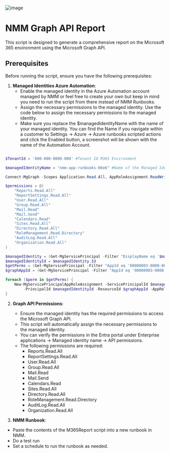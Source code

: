 ![image](https://github.com/Get-Nerdio/NMM-SE/assets/52416805/5c8dd05e-84a7-49f9-8218-64412fdaffaf)

# NMM Graph API Report

This script is designed to generate a comprehensive report on the Microsoft 365 environment using the Microsoft Graph API.

## Prerequisites

Before running the script, ensure you have the following prerequisites:

1. **Managed Identities Azure Automation**:
   - Enable the managed identity in the Azure Automation account managed by NMM or feel free to create your own but keep in mind you need to run the script from there instead of NMM Runbooks.
   - Assign the necessary permissions to the managed identity. Use the code below to assign the necessary permissions to the managed identity.
    - Make sure you replace the $managedIdentityName with the name of your managed identity. You can find the Name if you navigate within a customer to Settings -> Azure -> Azure runbooks scripted actions and click the Enabled button, a screenshot will be shown with the name of the Automation Account.

```powershell

$TenantId = '000-000-0000-000' #Tenant ID M365 Environment

$managedIdentityName = "nmm-app-runbooks-06e6" #Name of the Managed Identity of the Automation Account.

Connect-MgGraph -Scopes Application.Read.All, AppRoleAssignment.ReadWrite.All -TenantId $TenantId #Authenticate with your Global Admin account or Application Administrator account

$permissions = @(
    "Reports.Read.All"
    "ReportSettings.Read.All"
    "User.Read.All"
    "Group.Read.All"
    "Mail.Read"
    "Mail.Send"
    "Calendars.Read"
    "Sites.Read.All"
    "Directory.Read.All"
    "RoleManagement.Read.Directory"
    "AuditLog.Read.All"
    "Organization.Read.All"
)

$managedIdentity = (Get-MgServicePrincipal -Filter "DisplayName eq '$managedIdentityName'")
$managedIdentityId = $managedIdentity.Id
$getPerms = (Get-MgServicePrincipal -Filter "AppId eq '00000003-0000-0000-c000-000000000000'").AppRoles | Where { $_.Value -in $permissions }
$graphAppId = (Get-MgServicePrincipal -Filter "AppId eq '00000003-0000-0000-c000-000000000000'").Id

foreach ($perm in $getPerms) {
    New-MgServicePrincipalAppRoleAssignment -ServicePrincipalId $managedIdentityId `
        -PrincipalId $managedIdentityId -ResourceId $graphAppId -AppRoleId $perm.id
}

```

2. **Graph API Permissions**:
   - Ensure the managed identity has the required permissions to access the Microsoft Graph API.
   - This script will automatically assign the necessary permissions to the managed identity.
   - You can verify the permissions in the Entra portal under Enterprise applications -> Managed identity name -> API permissions.
   - The following permissions are required:
     - Reports.Read.All
     - ReportSettings.Read.All
     - User.Read.All
     - Group.Read.All
     - Mail.Read
     - Mail.Send
     - Calendars.Read
     - Sites.Read.All
     - Directory.Read.All
     - RoleManagement.Read.Directory
     - AuditLog.Read.All
     - Organization.Read.All

3. **NMM Runbook**:
- Paste the contents of the M365Report script into a new runbook in NMM.
- Do a test run
- Set a schedule to run the runbook as needed.
